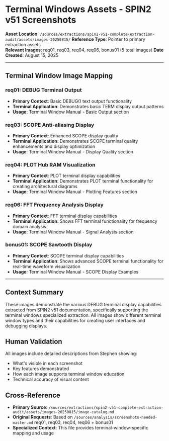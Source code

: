 # Terminal Windows Assets - SPIN2 v51 Screenshots

**Asset Location**: `/sources/extractions/spin2-v51-complete-extraction-audit/assets/images-20250815/`
**Reference Type**: Pointer to primary extraction assets  
**Relevant Images**: req01, req03, req04, req06, bonus01 (5 total images)
**Date Created**: August 15, 2025

---

## Terminal Window Image Mapping

### req01: DEBUG Terminal Output  
- **Primary Context**: Basic DEBUG() text output functionality
- **Terminal Application**: Demonstrates basic TERM display output patterns
- **Usage**: Terminal Window Manual - Basic Output section

### req03: SCOPE Anti-aliasing Display
- **Primary Context**: Enhanced SCOPE display quality
- **Terminal Application**: Demonstrates SCOPE terminal quality enhancements and display optimization
- **Usage**: Terminal Window Manual - Display Quality section

### req04: PLOT Hub RAM Visualization
- **Primary Context**: PLOT terminal display capabilities
- **Terminal Application**: Demonstrates PLOT terminal functionality for creating architectural diagrams
- **Usage**: Terminal Window Manual - Plotting Features section

### req06: FFT Frequency Analysis Display  
- **Primary Context**: FFT terminal display capabilities
- **Terminal Application**: Shows FFT terminal functionality for frequency domain analysis
- **Usage**: Terminal Window Manual - Signal Analysis section

### bonus01: SCOPE Sawtooth Display
- **Primary Context**: SCOPE terminal display capabilities 
- **Terminal Application**: Shows advanced SCOPE terminal functionality for real-time waveform visualization
- **Usage**: Terminal Window Manual - SCOPE Display Examples

---

## Context Summary

These images demonstrate the various DEBUG terminal display capabilities extracted from SPIN2 v51 documentation, specifically supporting the terminal windows specialized extraction. All images show different terminal window types and their capabilities for creating user interfaces and debugging displays.

## Human Validation

All images include detailed descriptions from Stephen showing:
- What's visible in each screenshot
- Key features demonstrated  
- How each image supports terminal window education
- Technical accuracy of visual content

## Cross-Reference

- **Primary Source**: `/sources/extractions/spin2-v51-complete-extraction-audit/assets/images-20250815/image-catalog.md`
- **Original Requests**: Based on `/sources/analysis/screenshots-needed-master.md` req01, req03, req04, req06 + bonus01
- **Specialized Context**: This file provides terminal-window-specific mapping and usage